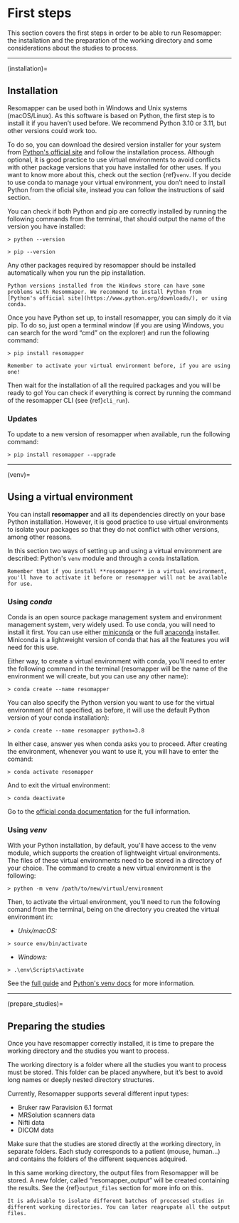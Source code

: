 # First steps

This section covers the first steps in order to be able to run Resomapper: the installation and the preparation of the working directory and some considerations about the studies to process.

---

(installation)=
## Installation

Resomapper can be used both in Windows and Unix systems (macOS/Linux). As this software is based on Python, the first step is to install it if you haven’t used before. We recommend Python 3.10 or 3.11, but other versions could work too.

To do so, you can download the desired version installer for your system from [Python's official site](https://www.python.org/downloads/) and follow the installation process. Although optional, it is good practice to use virtual environments to avoid conflicts with other package versions that you have installed for other uses. If you want to know more about this, check out the section {ref}`venv`. If you decide to use conda to manage your virtual environment, you don’t need to install Python from the oficial site, instead you can follow the instructions of said section. 

You can check if both Python and pip are correctly installed by running the following commands from the terminal, that should output the name of the version you have installed:
```
> python --version
```
```
> pip --version
```
Any other packages required by resomapper should be installed automatically when you run the pip installation.

```{warning}
Python versions installed from the Windows store can have some problems with Resommaper. We recommend to install Python from [Python's official site](https://www.python.org/downloads/), or using conda.
```

Once you have Python set up, to install resomapper, you can simply do it via pip. To do so, just open a terminal window (if you are using Windows, you can search for the word “cmd” on the explorer) and run the following command:

```
> pip install resomapper
```

```{note}
Remember to activate your virtual environment before, if you are using one!
```

Then wait for the installation of all the required packages and you will be ready to go! You can check if everything is correct by running the command of the resomapper CLI (see {ref}`cli_run`).

### Updates

To update to a new version of resomapper when available, run the following command:

```
> pip install resomapper --upgrade
```

---

(venv)=
## Using a virtual environment

You can install **resomapper** and all its dependencies directly on your base Python installation. However, it is good practice to use virtual environments to isolate your packages so that they do not conflict with other versions, among other reasons.

In this section two ways of setting up and using a virtual environment are described: Python's `venv` module and through a `conda` installation. 

```{note}
Remember that if you install **resomapper** in a virtual environment, you'll have to activate it before or resomapper will not be available for use.
```

### Using *conda*

Conda is an open source package management system and environment management system, very widely used. To use conda, you will need to install it first. You can use either [miniconda](https://docs.conda.io/en/latest/miniconda.html) or the full [anaconda](https://www.anaconda.com/download/) installer. Miniconda is a lightweight version of conda that has all the features you will need for this use.

Either way, to create a virtual environment with conda, you'll need to enter the following command in the terminal (resomapper will be the name of the environment we will create, but you can use any other name):

```
> conda create --name resomapper
```

You can also specify the Python version you want to use for the virtual environment (if not specified, as before, it will use the default Python version of your conda installation):

```
> conda create --name resomapper python=3.8
```

In either case, answer yes when conda asks you to proceed. After creating the environment, whenever you want to use it, you will have to enter the comand:

```
> conda activate resomapper
```

And to exit the virtual environment:

```
> conda deactivate
```

Go to the [official conda documentation](https://docs.conda.io/projects/conda/en/stable/user-guide/tasks/manage-environments.html) for the full information.


### Using *venv*

With your Python installation, by default, you'll have access to the venv module, which supports the creation of lightweight virtual environments. The files of these virtual environments need to be stored in a directory of your choice. The command to create a new virtual environment is the following:

```
> python -m venv /path/to/new/virtual/environment
```

Then, to activate the virtual environment, you'll need to run the following comand from the terminal, being on the directory you created the virtual environment in:

* *Unix/macOS:*
```
> source env/bin/activate
```
* *Windows:*
```
> .\env\Scripts\activate
```

See the [full guide](https://packaging.python.org/en/latest/guides/installing-using-pip-and-virtual-environments/#creating-a-virtual-environment) and [Python's venv docs](https://docs.python.org/3/library/venv.html) for more information.

---

(prepare_studies)=
## Preparing the studies

Once you have resomapper correctly installed, it is time to prepare the working directory and the studies you want to process. 

The working directory is a folder where all the studies you want to process must be stored. This folder can be placed anywhere, but it’s best to avoid long names or deeply nested directory structures.

Currently, Resomapper supports several different input types:
-	Bruker raw Paravision 6.1 format
-	MRSolution scanners data
-	Nifti data
-	DICOM data

Make sure that the studies are stored directly at the working directory, in separate folders. Each study corresponds to a patient (mouse, human...) and contains the folders of the different sequences adquired.

In this same working directory, the output files from Resomapper will be stored. A new folder, called “resomapper_output” will be created containing the results. See the {ref}`output_files` section for more info on this.

```{note}
It is advisable to isolate different batches of processed studies in different working directories. You can later reagrupate all the output files.
```
